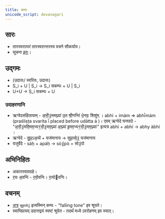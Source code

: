 ```yaml
---
title: कम्पः
unicode_script: devanagari
---
```


## सारः
- तारस्वरात्परं तारस्वरान्तरस्य वचने सौकर्याय। 
- सूचना [इतः](https://sites.google.com/site/vedicrecitation/kampas-in-kyv)।

## उद्गमः 
- (उदात्तः/ स्वरितः, उदात्तः)
- S_i + U | S_i → S_i सकम्पः + U | S_i
- U+U → S_i सकम्पः + U

### उदाहरणानि
- ऋग्वेदसंहितायाम् - अ॒भी॒३॒॑ममघ्न्या॑ उ॒त श्री॒णन्ति॑ धे॒नवः॒ शिशु॑म् । abhí + imám => abhī̀mám  (praśliṣṭa svarita ī̀ placed before udātta á )। एवम् ऋग्वेदे घनपाठे - "अ॒भी॒३॒॑ममि॒मम॒भ्य१॒॑भी॒३॒॑मम॒घ्न्या॑ अ॒घ्न्या॑ इ॒मम॒भ्य१॒॑भी॒३॒॑मम॒घ्न्याः॑" इत्यत्र  abhí + abhí → abhy àbhí ।
- ऋग्वेदे - सु॒प्र॒ऽअ॒व्ये॑ + यज॑मानाय → सुप्रा॒व्ये॒३॒॑ यज॑मानाय
- यजुर्वेदे - sáḥ + apáḥ → sò३॒॑pò = सो३॒॑पो

## अभिनिहितः
- अकारस्यावग्रहे।
- र॒यः अ॒वनिः॑ - र॒यो॒॑वनिः। रा॒योवनिः।

## वचनम्
- [अत्र](https://youtu.be/W33wTlWm5AM?t=47) `सुप्रा॒व्ये३॒॑` इत्यस्मिन् कम्पः - "falling tone" इव श्रूयते। 
- स्वाभिप्रायय् उदात्तद्वयं स्पष्टं श्रूयेत - तदर्थं मध्ये ऽवरोहणम् इव स्यात्।